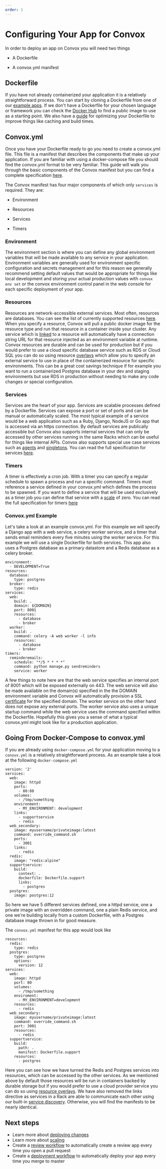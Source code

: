 ```yaml
---
order: 1
---
```


# Configuring Your App for Convox

In order to deploy an app on Convox you will need two things

* A Dockerfile

* A convox.yml manifest

## Dockerfile

If you have not already containerized your application it is a relatively straightforward process. You can start by cloning a Dockerfile from one of our [example apps](https://github.com/convox-examples/). If we don't have a Dockerfile for your chosen language or framework you can check the [Docker Hub](https://hub.docker.com/) to find a public image to use as a starting point. We also have a [guide](../configuration/dockerfile) for optimizing your Dockerfile to improve things like caching and build times.

## Convox.yml

Once you have your Dockerfile ready to go you need to create a convox.yml file. This file is a manifest that describes the components that make up your application. If you are familiar with using a docker-compose file you should find the convox.yml format to be very familiar. This guide will walk you through the basic components of the Convox manifest but you can find a complete specification [here](../configuration/convox-yml.md).

The Convox manifest has four major components of which only `services` is required. They are:

* Environment

* Resources

* Services

* Timers

### Environment

The environment section is where you can define any global environment variables that will be made available to any service in your application. Environment variables are generally used for environment specific configuration and secrets management and for this reason we generally recommend setting default values that would be appropriate for things like local development and storing your actual production values with `convox env set` or the convox environment control panel in the web console for each specific deployment of your app.

### Resources

Resources are network-accessible external services. Most often, resources are databases. You can see the list of currently supported resources [here](..reference/primitives/app/resource#types). When you specify a resource, Convox will pull a public docker image for the resource type and run that resource in a container inside your cluster. Any service which is [linked](https://docs.convox.com/reference/primitives/app/resource#linking) to a resource will automatically have a connection string URL for that resource injected as an environment variable at runtime. Convox resources are durable and can be used for production but if you would prefer to use a cloud specific database service such as RDS or Cloud SQL you can do so using resource [overlays](https://docs.convox.com/reference/primitives/app/resource#overlays) which allow you to specify an external service to use in place of the containerized resource for specific environments. This can be a great cost savings technique if for example you want to run a containerized Postgres database in your dev and staging environments but use RDS in production without needing to make any code changes or special configuration.

### Services

Services are the heart of your app. Services are scalable processes defined by a Dockerfile. Services can expose a port or set of ports and can be manual or automatically scaled. The most typical example of a service would be a web application such as a Ruby, Django, NodeJS or Go app that is accessed via an https connection. By default services are publically accessible but Convox also supports internal services that can only be accessed by other services running in the same Racks which can be useful for things like internal APIs. Convox also supports special use case services such as [agents](https://docs.convox.com/configuration/agents) and [singletons](https://docs.convox.com/reference/primitives/app/service). You can read the full specification for services [here](https://docs.convox.com/reference/primitives/app/service).

### Timers

A timer is effectively a cron job. With a timer you can specify a regular schedule to spawn a process and run a specific command. Timers must reference a service defined in your convox.yml which defines the process to be spawned. If you want to define a service that will be used exclusively as a timer job you can define that service with a [scale](https://docs.convox.com/deployment/scaling) of zero. You can read the full specification for timers [here](https://docs.convox.com/reference/primitives/app/timer)

### Convox.yml Example

Let's take a look at an example convox.yml. For this example we will specify a Django app with a web service, a celery worker service, and a timer that sends email reminders every five minutes using the worker service. For this example we will use a single Dockerfile for both services. This app also uses a Postgres database as a primary datastore and a Redis database as a celery broker.

```
environment:
  - DEVELOPMENT=True
resources:
  database:
    type: postgres
  broker:
    type: redis
services:
  web:
    build: .
    domain: ${DOMAIN}
    port: 8001
    resources:
      - database
      - broker
  worker:
    build: .
    command: celery -A web worker -l info
    resources:
      - database
      - broker
timers:
  reminderemails:
    schedule: "*/5 * * * *"
    command: python manage.py sendreminders
    service: worker
```

A few things to note here are that the web service specifies an internal port of 8001 which will be exposed externally on 443. The web service will also be made available on the domain(s) specified in the the DOMAIN environment variable and Convox will automatically provision a SSL [certificate](https://docs.convox.com/configuration/load-balancers#ssl-termination) for the specified domain. The worker service on the other hand does not expose any external ports. The worker service also uses a unique startup command while the web service uses the command specified within the Dockerfile. Hopefully this gives you a sense of what a typical convox.yml might look like for a production application.

## Going From Docker-Compose to convox.yml

If you are already using `docker-compose.yml` for your application moving to a `conovx.yml` is a relatively straightforward process. As an example take a look at the following `docker-compose.yml`

```
version: '2'
services:
  web:
    image: httpd
    ports:
      - 80:80
    volumes:
      - /tmp/something
    environment:
      - MY_ENVIRONMENT: development
    links:
      - supportservice
      - redis
  web_secondary:
    image: myusername/privateimage:latest
    command: override_command.sh
    ports:
      - 3001
    links:
      - redis
  redis:
    image: "redis:alpine"
  supportservice:
    build:
      context: .
      dockerfile: Dockerfile.support
      links:
        - postgres
  postgres:
    image: postgres:12

```

So here we have 5 different services defined, one a httpd service, one a private image with an overridden command, one a plain Redis service, and one we're building locally from a custom Dockerfile, with a Postgres database image thrown in for good measure.

The `convox.yml` manifest for this app would look like

```
resources:
  redis:
    type: redis
  postgres:
    type: postgres
    options:
      version: 12
services:
  web:
    image: httpd
    port: 80
    volumes:
      - /tmp/something
    enviroment:
      - MY_ENVIRONMENT=development
    resources:
      - redis
  web_secondary:
    image: myusername/privateimage:latest
    command: override_command.sh
    port: 3001
    resources:
      - redis
  supportservice:
    build:
      path: .
      manifest: Dockerfile.support
    resources:
      - postgres
```

Here you can see how we have turned the Redis and Postgres services into resources, which can be accessed by the other services. As we mentioned above by default those resources will be run in containers backed by durable storage but if you would prefer to use a cloud provider service you can do so using [resource overlays](https://docs.convox.com/reference/primitives/app/resource#overlays). We have also removed the links directive as services in a Rack are able to communicate each other using our built-in [service discovery](https://docs.convox.com/configuration/service-discovery). Otherwise, you will find the manifests to be nearly identical.

## Next steps

* Learn more about [deploying changes](../deployment/deploying-changes)
* Learn more about [scaling](../deployment/scaling)
* Create a [review workflow](https://console-docs.convox.com/console/workflows#review-workflows) to automatically create a review app every time you open a pull request
* Create a [deployment workflow](https://console-docs.convox.com/console/workflows#deployment-workflows) to automatically deploy your app every time you merge to master